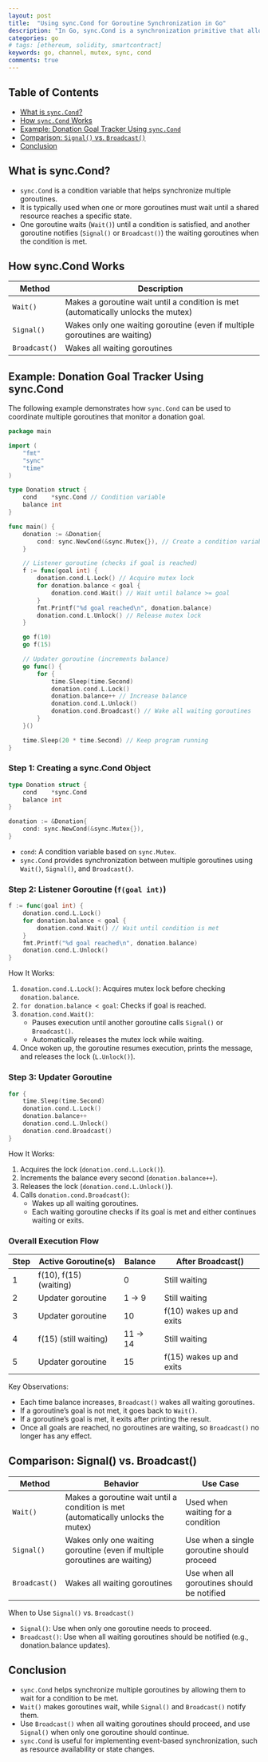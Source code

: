 ```yaml
---
layout: post
title:  "Using sync.Cond for Goroutine Synchronization in Go"
description: "In Go, sync.Cond is a synchronization primitive that allows goroutines to efficiently wait until a certain condition is met. It helps coordinate multiple goroutines by providing a mechanism to wait (Wait()) and notify (Signal() or Broadcast()) when conditions change."
categories: go
# tags: [ethereum, solidity, smartcontract]
keywords: go, channel, mutex, sync, cond
comments: true
---
```


## Table of Contents

- [What is `sync.Cond`?](#what-is-synccond)
- [How `sync.Cond` Works](#how-synccond-works)
- [Example: Donation Goal Tracker Using `sync.Cond`](#example-donation-goal-tracker-using-synccond)
- [Comparison: `Signal()` vs. `Broadcast()`](#comparison-signal-vs-broadcast)
- [Conclusion](#conclusion)

## What is sync.Cond?

- `sync.Cond` is a condition variable that helps synchronize multiple goroutines.
- It is typically used when one or more goroutines must wait until a shared resource reaches a specific state.
- One goroutine waits (`Wait()`) until a condition is satisfied, and another goroutine notifies (`Signal()` or `Broadcast()`) the waiting goroutines when the condition is met.

## How sync.Cond Works

| **Method** | **Description** |
| --- | --- |
| `Wait()` | Makes a goroutine wait until a condition is met (automatically unlocks the mutex) |
| `Signal()` | Wakes only one waiting goroutine (even if multiple goroutines are waiting) |
| `Broadcast()` | Wakes all waiting goroutines |

## Example: Donation Goal Tracker Using sync.Cond

The following example demonstrates how `sync.Cond` can be used to coordinate multiple goroutines that monitor a donation goal.

```go
package main

import (
    "fmt"
    "sync"
    "time"
)

type Donation struct {
    cond    *sync.Cond // Condition variable
    balance int
}

func main() {
    donation := &Donation{
        cond: sync.NewCond(&sync.Mutex{}), // Create a condition variable with a mutex
    }

    // Listener goroutine (checks if goal is reached)
    f := func(goal int) {
        donation.cond.L.Lock() // Acquire mutex lock
        for donation.balance < goal {
            donation.cond.Wait() // Wait until balance >= goal
        }
        fmt.Printf("%d goal reached\n", donation.balance)
        donation.cond.L.Unlock() // Release mutex lock
    }

    go f(10)
    go f(15)

    // Updater goroutine (increments balance)
    go func() {
        for {
            time.Sleep(time.Second)
            donation.cond.L.Lock()
            donation.balance++ // Increase balance
            donation.cond.L.Unlock()
            donation.cond.Broadcast() // Wake all waiting goroutines
        }
    }()

    time.Sleep(20 * time.Second) // Keep program running
}
```

### Step 1: Creating a sync.Cond Object

```go
type Donation struct {
    cond    *sync.Cond  
    balance int
}

donation := &Donation{
    cond: sync.NewCond(&sync.Mutex{}), 
}
```

- `cond`: A condition variable based on `sync.Mutex`.
- `sync.Cond` provides synchronization between multiple goroutines using `Wait()`, `Signal()`, and `Broadcast()`.

### Step 2: Listener Goroutine (`f(goal int)`)

```go
f := func(goal int) {
    donation.cond.L.Lock()  
    for donation.balance < goal {
        donation.cond.Wait() // Wait until condition is met
    }
    fmt.Printf("%d goal reached\n", donation.balance)
    donation.cond.L.Unlock() 
}
```

How It Works:

1. `donation.cond.L.Lock()`: Acquires mutex lock before checking `donation.balance`.
2. `for donation.balance < goal`: Checks if goal is reached.
3. `donation.cond.Wait()`:
   - Pauses execution until another goroutine calls `Signal()` or `Broadcast()`.
   - Automatically releases the mutex lock while waiting.
4. Once woken up, the goroutine resumes execution, prints the message, and releases the lock (`L.Unlock()`).

### Step 3: Updater Goroutine

```go
for {
    time.Sleep(time.Second)
    donation.cond.L.Lock()
    donation.balance++      
    donation.cond.L.Unlock()
    donation.cond.Broadcast()
}
```

How It Works:

1. Acquires the lock (`donation.cond.L.Lock()`).
2. Increments the balance every second (`donation.balance++`).
3. Releases the lock (`donation.cond.L.Unlock()`).
4. Calls `donation.cond.Broadcast()`:
   - Wakes up all waiting goroutines.
   - Each waiting goroutine checks if its goal is met and either continues waiting or exits.

### Overall Execution Flow

| **Step** | **Active Goroutine(s)** | **Balance** | **After Broadcast()** |
| --- | --- | --- | --- |
| 1 | f(10), f(15) (waiting) | 0 | Still waiting |
| 2 | Updater goroutine | 1 -> 9 | Still waiting |
| 3 | Updater goroutine | 10 | f(10) wakes up and exits |
| 4 | f(15) (still waiting) | 11 -> 14 | Still waiting |
| 5 | Updater goroutine | 15 | f(15) wakes up and exits |

Key Observations:

- Each time balance increases, `Broadcast()` wakes all waiting goroutines.
- If a goroutine’s goal is not met, it goes back to `Wait()`.
- If a goroutine’s goal is met, it exits after printing the result.
- Once all goals are reached, no goroutines are waiting, so `Broadcast()` no longer has any effect.

## Comparison: Signal() vs. Broadcast()

| **Method** | **Behavior** | **Use Case** |
| --- | --- | --- |
| `Wait()` | Makes a goroutine wait until a condition is met (automatically unlocks the mutex) | Used when waiting for a condition |
| `Signal()` | Wakes only one waiting goroutine (even if multiple goroutines are waiting) | Use when a single goroutine should proceed |
| `Broadcast()` | Wakes all waiting goroutines | Use when all goroutines should be notified |

When to Use `Signal()` vs. `Broadcast()`

- `Signal()`: Use when only one goroutine needs to proceed.
- `Broadcast()`: Use when all waiting goroutines should be notified (e.g., donation.balance updates).

## Conclusion

- `sync.Cond` helps synchronize multiple goroutines by allowing them to wait for a condition to be met.
- `Wait()` makes goroutines wait, while `Signal()` and `Broadcast()` notify them.
- Use `Broadcast()` when all waiting goroutines should proceed, and use `Signal()` when only one goroutine should continue.
- `sync.Cond` is useful for implementing event-based synchronization, such as resource availability or state changes.
